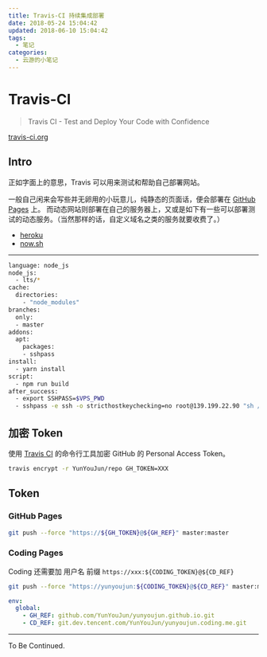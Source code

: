 ```yaml
---
title: Travis-CI 持续集成部署
date: 2018-05-24 15:04:42
updated: 2018-06-10 15:04:42
tags:
  - 笔记
categories:
  - 云游的小笔记
---
```


# Travis-CI

> Travis CI - Test and Deploy Your Code with Confidence

[travis-ci.org](https://www.travis-ci.org/)

<!-- more -->

## Intro

正如字面上的意思，Travis 可以用来测试和帮助自己部署网站。

一般自己闲来会写些并无卵用的小玩意儿，纯静态的页面话，便会部署在 [GitHub Pages](https://pages.github.com/) 上。
而动态网站则部署在自己的服务器上，又或是如下有一些可以部署测试的动态服务。（当然那样的话，自定义域名之类的服务就要收费了。）

- [heroku](https://www.heroku.com/)
- [now.sh](https://zeit.co/now)

---

```sh
language: node_js
node_js:
  - lts/*
cache:
  directories:
    - "node_modules"
branches:
  only:
  - master
addons:
  apt:
    packages:
    - sshpass
install:
  - yarn install
script:
  - npm run build
after_success:
  - export SSHPASS=$VPS_PWD
  - sshpass -e ssh -o stricthostkeychecking=no root@139.199.22.90 "sh /data/wwwroot/coc.yunyoujun.cn/deploy-ci.sh $TOKEN"
```

## 加密 Token

使用 [Travis CI](https://github.com/travis-ci/travis.rb#readme) 的命令行工具加密 GitHub 的 Personal Access Token。

```sh
travis encrypt -r YunYouJun/repo GH_TOKEN=XXX
```

## Token

### GitHub Pages

```sh
git push --force "https://${GH_TOKEN}@${GH_REF}" master:master
```

### Coding Pages

Coding 还需要加 用户名 前缀 `https://xxx:${CODING_TOKEN}@${CD_REF}`

```sh
git push --force "https://yunyoujun:${CODING_TOKEN}@${CD_REF}" master:master
```

```yml
env:
  global:
    - GH_REF: github.com/YunYouJun/yunyoujun.github.io.git
    - CD_REF: git.dev.tencent.com/YunYouJun/yunyoujun.coding.me.git
```

---

To Be Continued.

